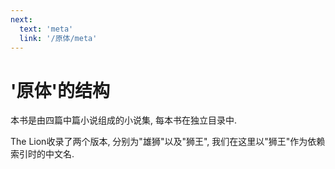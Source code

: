 ```yaml
---
next:
  text: 'meta'
  link: '/原体/meta'
---
```


# '原体'的结构

本书是由四篇中篇小说组成的小说集, 每本书在独立目录中.

The Lion收录了两个版本, 分别为"雄狮"以及"狮王", 我们在这里以"狮王"作为依赖索引时的中文名.
